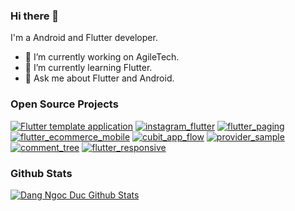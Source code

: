 ### Hi there 👋

I'm a Android and Flutter developer.

- 💬 I’m currently working on AgileTech.
- 🌱 I’m currently learning Flutter.
- 💬 Ask me about Flutter and Android.

### Open Source Projects

[![Flutter template application](https://github-readme-stats.vercel.app/api/pin/?username=dangngocduc&repo=flutter_application&theme=transparent&show_icons=true)](https://github.com/dangngocduc/flutter_application)
[![instagram_flutter](https://github-readme-stats.vercel.app/api/pin/?username=dangngocduc&repo=instagram_flutter&theme=transparent)](https://github.com/dangngocduc/instagram_flutter)
[![flutter_paging](https://github-readme-stats.vercel.app/api/pin/?username=dangngocduc&repo=flutter_paging&theme=transparent)](https://github.com/dangngocduc/flutter_paging)
[![flutter_ecommerce_mobile](https://github-readme-stats.vercel.app/api/pin/?username=dangngocduc&repo=flutter_ecommerce_mobile&theme=transparent)](https://github.com/dangngocduc/flutter_ecommerce_mobile)
[![cubit_app_flow](https://github-readme-stats.vercel.app/api/pin/?username=dangngocduc&repo=cubit_app_flow&theme=transparent)](https://github.com/dangngocduc/cubit_app_flow)
[![provider_sample](https://github-readme-stats.vercel.app/api/pin/?username=dangngocduc&repo=provider_sample&theme=transparent)](https://github.com/dangngocduc/provider_sample)
[![comment_tree](https://github-readme-stats.vercel.app/api/pin/?username=dangngocduc&repo=comment_tree&theme=transparent)](https://github.com/dangngocduc/comment_tree)
[![flutter_responsive](https://github-readme-stats.vercel.app/api/pin/?username=dangngocduc&repo=flutter_responsive&theme=transparent)](https://github.com/dangngocduc/flutter_responsive)


### Github Stats
[![Dang Ngoc Duc Github Stats](https://github-readme-stats.vercel.app/api?username=dangngocduc&count_private=true&theme=dark&show_icons=true)](https://github.com/dangngocduc)



